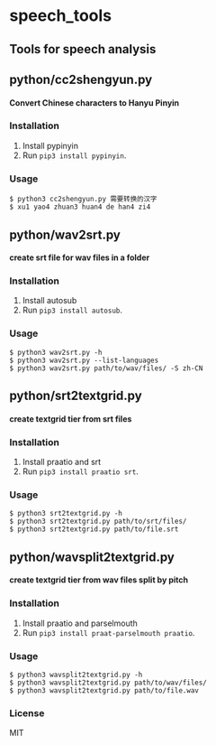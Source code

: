 # speech_tools

## Tools for speech analysis

## python/cc2shengyun.py

#### Convert Chinese characters to Hanyu Pinyin

### Installation

1. Install pypinyin
2. Run `pip3 install pypinyin`.

### Usage

```
$ python3 cc2shengyun.py 需要转换的汉字
$ xu1 yao4 zhuan3 huan4 de han4 zi4

```

## python/wav2srt.py
#### create srt file for wav files in a folder 
### Installation
1. Install autosub
2. Run `pip3 install autosub`.
### Usage
```
$ python3 wav2srt.py -h
$ python3 wav2srt.py --list-languages
$ python3 wav2srt.py path/to/wav/files/ -S zh-CN
```
## python/srt2textgrid.py
#### create textgrid tier from srt files
### Installation
1. Install praatio and srt
2. Run `pip3 install praatio srt`.
### Usage 
```
$ python3 srt2textgrid.py -h
$ python3 srt2textgrid.py path/to/srt/files/
$ python3 srt2textgrid.py path/to/file.srt
```

## python/wavsplit2textgrid.py
#### create textgrid tier from wav files split by pitch
### Installation
1. Install praatio and parselmouth
2. Run `pip3 install praat-parselmouth praatio`.
### Usage 
```
$ python3 wavsplit2textgrid.py -h
$ python3 wavsplit2textgrid.py path/to/wav/files/
$ python3 wavsplit2textgrid.py path/to/file.wav
```
### License

MIT
